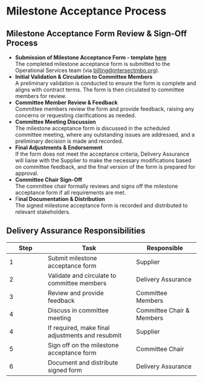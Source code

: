 # Milestone Acceptance Process

## Milestone Acceptance Form Review & Sign-Off Process

* **Submission of Milestone Acceptance Form - template** [**here**](https://docs.google.com/document/d/1LpZKribSu97mXYPQtl7SQAIApdYCoKjBeU2LjbmCaqk/edit?usp=sharing)\
  The completed milestone acceptance form is submitted to the Operational Services team (via [billing@intersectmbo.org](mailto:billing@intersectmbo.org)).
* **Initial Validation & Circulation to Committee Members**\
  A preliminary validation is conducted to ensure the form is complete and aligns with contract terms. The form is then circulated to committee members for review.
* **Committee Member Review & Feedback**\
  Committee members review the form and provide feedback, raising any concerns or requesting clarifications as needed.
* **Committee Meeting Discussion**\
  The milestone acceptance form is discussed in the scheduled committee meeting, where any outstanding issues are addressed, and a preliminary decision is made and recorded.
* **Final Adjustments & Endorsement**\
  If the form does not meet the acceptance criteria, Delivery Assurance will liaise with the Supplier to make the necessary modifications based on committee feedback, and the final version of the form is prepared for approval.
* **Committee Chair Sign-Off**\
  The committee chair formally reviews and signs off the milestone acceptance form if all requirements are met.
* F**inal Documentation & Distribution**\
  The signed milestone acceptance form is recorded and distributed to relevant stakeholders.

## &#x20;Delivery Assurance Responsibilities&#x20;

<table><thead><tr><th width="86" data-type="number">Step</th><th>Task</th><th>Responsible</th></tr></thead><tbody><tr><td>1</td><td>Submit milestone acceptance form</td><td>Supplier</td></tr><tr><td>2</td><td>Validate and circulate to committee members</td><td>Delivery Assurance</td></tr><tr><td>3</td><td>Review and provide feedback</td><td>Committee Members</td></tr><tr><td>4</td><td>Discuss in committee meeting</td><td>Committee Chair &#x26; Members</td></tr><tr><td>4</td><td>If required, make final adjustments and resubmit</td><td>Supplier</td></tr><tr><td>5</td><td>Sign off on the milestone acceptance form</td><td>Committee Chair</td></tr><tr><td>6</td><td>Document and distribute signed form</td><td>Delivery Assurance</td></tr></tbody></table>
